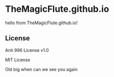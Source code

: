 # TheMagicFlute.github.io

hello from TheMagicFlute.github.io!

## License

Anti 996 License v1.0

MIT License

Old big when can we see you again
